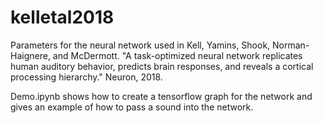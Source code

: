 # kelletal2018
Parameters for the neural network used in Kell, Yamins, Shook, Norman-Haignere, and McDermott. "A task-optimized neural network replicates human auditory behavior, predicts brain responses, and reveals a cortical processing hierarchy." Neuron, 2018.

Demo.ipynb shows how to create a tensorflow graph for the network and gives an example of how to pass a sound into the network.
